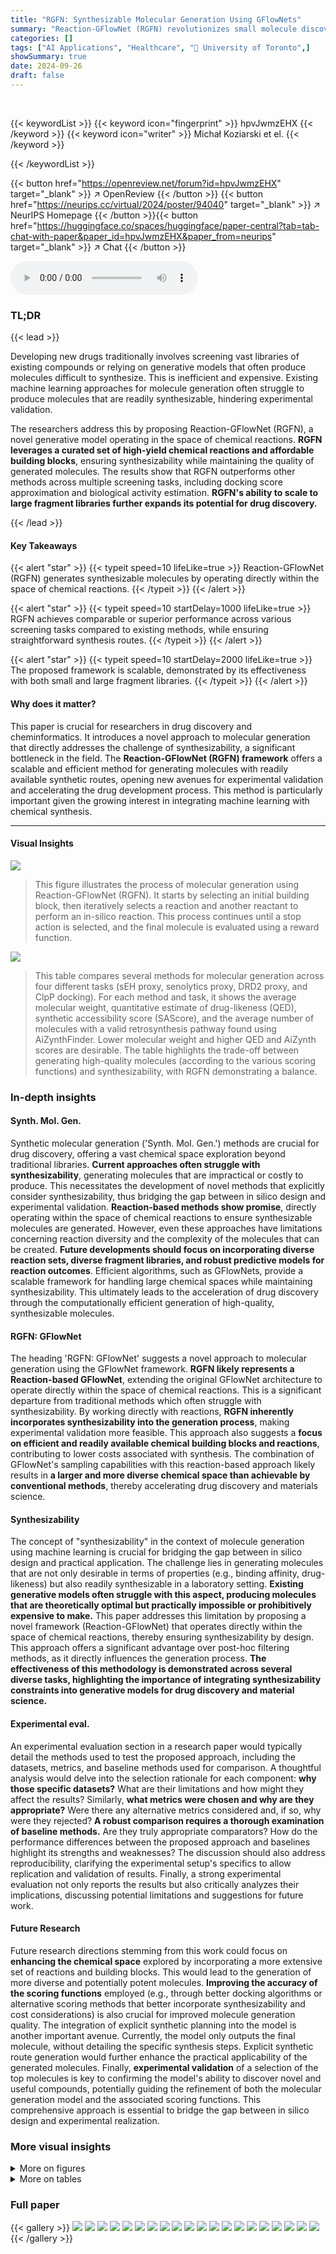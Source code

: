 ```yaml
---
title: "RGFN: Synthesizable Molecular Generation Using GFlowNets"
summary: "Reaction-GFlowNet (RGFN) revolutionizes small molecule discovery by generating synthesizable molecules directly within the chemical reaction space, dramatically expanding the search space for drug dis..."
categories: []
tags: ["AI Applications", "Healthcare", "🏢 University of Toronto",]
showSummary: true
date: 2024-09-26
draft: false
---
```


<br>

{{< keywordList >}}
{{< keyword icon="fingerprint" >}} hpvJwmzEHX {{< /keyword >}}
{{< keyword icon="writer" >}} Michał Koziarski et el. {{< /keyword >}}
 
{{< /keywordList >}}

{{< button href="https://openreview.net/forum?id=hpvJwmzEHX" target="_blank" >}}
↗ OpenReview
{{< /button >}}
{{< button href="https://neurips.cc/virtual/2024/poster/94040" target="_blank" >}}
↗ NeurIPS Homepage
{{< /button >}}{{< button href="https://huggingface.co/spaces/huggingface/paper-central?tab=tab-chat-with-paper&paper_id=hpvJwmzEHX&paper_from=neurips" target="_blank" >}}
↗ Chat
{{< /button >}}



<audio controls>
    <source src="https://ai-paper-reviewer.com/hpvJwmzEHX/podcast.wav" type="audio/wav">
    Your browser does not support the audio element.
</audio>


### TL;DR


{{< lead >}}

Developing new drugs traditionally involves screening vast libraries of existing compounds or relying on generative models that often produce molecules difficult to synthesize.  This is inefficient and expensive. Existing machine learning approaches for molecule generation often struggle to produce molecules that are readily synthesizable, hindering experimental validation. 



The researchers address this by proposing Reaction-GFlowNet (RGFN), a novel generative model operating in the space of chemical reactions. **RGFN leverages a curated set of high-yield chemical reactions and affordable building blocks**, ensuring synthesizability while maintaining the quality of generated molecules.  The results show that RGFN outperforms other methods across multiple screening tasks, including docking score approximation and biological activity estimation. **RGFN's ability to scale to large fragment libraries further expands its potential for drug discovery.**

{{< /lead >}}


#### Key Takeaways

{{< alert "star" >}}
{{< typeit speed=10 lifeLike=true >}} Reaction-GFlowNet (RGFN) generates synthesizable molecules by operating directly within the space of chemical reactions. {{< /typeit >}}
{{< /alert >}}

{{< alert "star" >}}
{{< typeit speed=10 startDelay=1000 lifeLike=true >}} RGFN achieves comparable or superior performance across various screening tasks compared to existing methods, while ensuring straightforward synthesis routes. {{< /typeit >}}
{{< /alert >}}

{{< alert "star" >}}
{{< typeit speed=10 startDelay=2000 lifeLike=true >}} The proposed framework is scalable, demonstrated by its effectiveness with both small and large fragment libraries. {{< /typeit >}}
{{< /alert >}}

#### Why does it matter?
This paper is crucial for researchers in drug discovery and cheminformatics.  It introduces a novel approach to molecular generation that directly addresses the challenge of synthesizability, a significant bottleneck in the field. The **Reaction-GFlowNet (RGFN) framework** offers a scalable and efficient method for generating molecules with readily available synthetic routes, opening new avenues for experimental validation and accelerating the drug development process. This method is particularly important given the growing interest in integrating machine learning with chemical synthesis.

------
#### Visual Insights



![](https://ai-paper-reviewer.com/hpvJwmzEHX/figures_2_1.jpg)

> This figure illustrates the process of molecular generation using Reaction-GFlowNet (RGFN). It starts by selecting an initial building block, then iteratively selects a reaction and another reactant to perform an in-silico reaction. This process continues until a stop action is selected, and the final molecule is evaluated using a reward function.





![](https://ai-paper-reviewer.com/hpvJwmzEHX/tables_7_1.jpg)

> This table compares several methods for molecular generation across four different tasks (sEH proxy, senolytics proxy, DRD2 proxy, and ClpP docking).  For each method and task, it shows the average molecular weight, quantitative estimate of drug-likeness (QED), synthetic accessibility score (SAScore), and the average number of molecules with a valid retrosynthesis pathway found using AiZynthFinder. Lower molecular weight and higher QED and AiZynth scores are desirable.  The table highlights the trade-off between generating high-quality molecules (according to the various scoring functions) and synthesizability, with RGFN demonstrating a balance.





### In-depth insights


#### Synth. Mol. Gen.
Synthetic molecular generation ('Synth. Mol. Gen.') methods are crucial for drug discovery, offering a vast chemical space exploration beyond traditional libraries.  **Current approaches often struggle with synthesizability**, generating molecules that are impractical or costly to produce.  This necessitates the development of novel methods that explicitly consider synthesizability, thus bridging the gap between in silico design and experimental validation.  **Reaction-based methods show promise**, directly operating within the space of chemical reactions to ensure synthesizable molecules are generated. However, even these approaches have limitations concerning reaction diversity and the complexity of the molecules that can be created.   **Future developments should focus on incorporating diverse reaction sets, diverse fragment libraries, and robust predictive models for reaction outcomes**. Efficient algorithms, such as GFlowNets, provide a scalable framework for handling large chemical spaces while maintaining synthesizability. This ultimately leads to the acceleration of drug discovery through the computationally efficient generation of high-quality, synthesizable molecules.

#### RGFN: GFlowNet
The heading 'RGFN: GFlowNet' suggests a novel approach to molecular generation using the GFlowNet framework.  **RGFN likely represents a Reaction-based GFlowNet**, extending the original GFlowNet architecture to operate directly within the space of chemical reactions. This is a significant departure from traditional methods which often struggle with synthesizability.  By working directly with reactions, **RGFN inherently incorporates synthesizability into the generation process**, making experimental validation more feasible.  This approach also suggests a **focus on efficient and readily available chemical building blocks and reactions**,  contributing to lower costs associated with synthesis. The combination of GFlowNet's sampling capabilities with this reaction-based approach likely results in **a larger and more diverse chemical space than achievable by conventional methods**, thereby accelerating drug discovery and materials science.

#### Synthesizability
The concept of "synthesizability" in the context of molecule generation using machine learning is crucial for bridging the gap between in silico design and practical application.  The challenge lies in generating molecules that are not only desirable in terms of properties (e.g., binding affinity, drug-likeness) but also readily synthesizable in a laboratory setting.  **Existing generative models often struggle with this aspect, producing molecules that are theoretically optimal but practically impossible or prohibitively expensive to make.**  This paper addresses this limitation by proposing a novel framework (Reaction-GFlowNet) that operates directly within the space of chemical reactions, thereby ensuring synthesizability by design. This approach offers a significant advantage over post-hoc filtering methods, as it directly influences the generation process.  **The effectiveness of this methodology is demonstrated across several diverse tasks, highlighting the importance of integrating synthesizability constraints into generative models for drug discovery and material science.**

#### Experimental eval.
An experimental evaluation section in a research paper would typically detail the methods used to test the proposed approach, including the datasets, metrics, and baseline methods used for comparison.  A thoughtful analysis would delve into the selection rationale for each component: **why those specific datasets?**  What are their limitations and how might they affect the results?  Similarly, **what metrics were chosen and why are they appropriate?**  Were there any alternative metrics considered and, if so, why were they rejected?  **A robust comparison requires a thorough examination of baseline methods.** Are they truly appropriate comparators?  How do the performance differences between the proposed approach and baselines highlight its strengths and weaknesses?  The discussion should also address reproducibility, clarifying the experimental setup's specifics to allow replication and validation of results. Finally, a strong experimental evaluation not only reports the results but also critically analyzes their implications, discussing potential limitations and suggestions for future work.

#### Future Research
Future research directions stemming from this work could focus on **enhancing the chemical space** explored by incorporating a more extensive set of reactions and building blocks.  This would lead to the generation of more diverse and potentially potent molecules.  **Improving the accuracy of the scoring functions** employed (e.g., through better docking algorithms or alternative scoring methods that better incorporate synthesizability and cost considerations) is also crucial for improved molecule generation quality.  The integration of explicit synthetic planning into the model is another important avenue. Currently, the model only outputs the final molecule, without detailing the specific synthesis steps.  Explicit synthetic route generation would further enhance the practical applicability of the generated molecules.  Finally, **experimental validation** of a selection of the top molecules is key to confirming the model's ability to discover novel and useful compounds, potentially guiding the refinement of both the molecular generation model and the associated scoring functions.  This comprehensive approach is essential to bridge the gap between in silico design and experimental realization.


### More visual insights

<details>
<summary>More on figures
</summary>


![](https://ai-paper-reviewer.com/hpvJwmzEHX/figures_5_1.jpg)

> This figure shows the estimated state space size of the Reaction-GFlowNet (RGFN) model as the maximum number of reactions used increases. Two variants of RGFN are compared: one using 350 hand-picked inexpensive building blocks, and another using an additional 8000 randomly selected building blocks from Enamine. The state space size of the Enamine REAL database (containing 6.5 billion compounds) is also shown for comparison.


![](https://ai-paper-reviewer.com/hpvJwmzEHX/figures_6_1.jpg)

> Violin plots showing the distribution of rewards obtained by different methods (GraphGA, SyntheMol, casVAE, FGFN, FGFN+SA, and RGFN) across four different tasks: sEH proxy, senolytics proxy, DRD2 proxy, and ClpP docking.  The plots illustrate the performance of each method in terms of achieving high rewards, which represent desirable molecular properties in the context of drug discovery.


![](https://ai-paper-reviewer.com/hpvJwmzEHX/figures_6_2.jpg)

> The figure shows the number of discovered modes (unique molecules with reward above a threshold and Tanimoto similarity to other modes below 0.5) for different methods (GraphGA, SyntheMol, casVAE, FGFN, FGFN+SA, and RGFN) across four different tasks (sEH proxy, senolytics proxy, DRD2 proxy, and ClpP docking).  The x-axis represents the number of normalized iterations (proportional to the number of oracle calls for most methods, except for SyntheMol and casVAE, where a maximum number of oracle calls is imposed). The y-axis is the number of discovered modes.  The results show that while RGFN doesn't always achieve the best average reward, it consistently discovers a greater number of unique modes compared to other methods, especially when compared to other reaction-based methods.


![](https://ai-paper-reviewer.com/hpvJwmzEHX/figures_8_1.jpg)

> This figure compares the performance of independent and fingerprint-based embeddings in Reaction-GFlowNet (RGFN) when scaling to a larger fragment library. The results show that fingerprint embeddings significantly improve the number of discovered Murcko scaffolds, especially as the fragment library size increases.  The y-axis represents the number of discovered scaffolds, and the x-axis represents the size of the chemical fragment library.  The plot shows the median and range (minimum to maximum values) across three random seeds.


![](https://ai-paper-reviewer.com/hpvJwmzEHX/figures_8_2.jpg)

> This figure shows the top-ranked ligands generated by Reaction-GFlowNet (RGFN) for three different protein targets: soluble epoxide hydrolase (sEH), Clp protease proteolytic subunit (ClpP), and SARS-CoV-2 main protease (Mpro).  The RGFN-generated ligands are shown in blue, while the known ligands from the Protein Data Bank (PDB) are shown in purple. The overlay demonstrates how well the RGFN-generated ligands fit into the binding pockets of these proteins, suggesting their potential as effective inhibitors.


![](https://ai-paper-reviewer.com/hpvJwmzEHX/figures_8_3.jpg)

> This figure is a UMAP plot visualizing the chemical structures of the top 500 molecules generated by the Reaction-GFlowNet (RGFN) model for each of the six target proteins.  The plot demonstrates that RGFN is capable of generating diverse molecules, with distinct clusters forming for each target, indicating that the generated molecules are not randomly distributed but rather show chemical structure similarity within each cluster and distinctiveness between the targets.  Appendix G provides details about each target protein.


![](https://ai-paper-reviewer.com/hpvJwmzEHX/figures_18_1.jpg)

> This figure illustrates the process of molecular generation using Reaction-GFlowNet (RGFN).  It starts by selecting a building block, then iteratively selects a reaction and another reactant to perform an in-silico reaction. This process is repeated until a stop condition is met, and the final generated molecule is then evaluated by a reward function.


![](https://ai-paper-reviewer.com/hpvJwmzEHX/figures_20_1.jpg)

> This figure illustrates the Reaction-GFlowNet (RGFN) sampling process step-by-step.  It starts by selecting an initial building block (reactant). Then, iteratively, a reaction template is chosen, followed by the selection of another reactant. An in silico reaction is performed using RDKit's RunReactants, resulting in a set of possible product molecules. One of these products is selected, and the process repeats until a 'stop' action is selected, at which point the resulting molecule is evaluated using a reward function. This process simulates chemical reactions to generate molecules.


![](https://ai-paper-reviewer.com/hpvJwmzEHX/figures_20_2.jpg)

> This figure illustrates the Reaction-GFlowNet (RGFN) sampling process, showing how it iteratively selects building blocks, reactions, and reactants to build molecules. The process concludes when a stop action is selected, at which point the generated molecule is evaluated by a reward function.


![](https://ai-paper-reviewer.com/hpvJwmzEHX/figures_21_1.jpg)

> This figure shows the top 25 molecules predicted to bind to soluble epoxide hydrolase (sEH) by Reaction-GFlowNet (RGFN).  These molecules were selected from the top 100 molecules generated by RGFN after filtering based on various criteria such as Tanimoto similarity, PoseBusters checks (to ensure physically valid poses), and Aggregation Advisor scores (to prevent aggregation).  The figure visually presents the chemical structures of these top-scoring molecules, highlighting their potential as drug candidates. The 'R' values likely represent docking scores or other relevant metrics used for ranking.


![](https://ai-paper-reviewer.com/hpvJwmzEHX/figures_23_1.jpg)

> This figure shows the top three generated ligand scaffolds for soluble epoxide hydrolase (sEH) in blue, compared to the reference ligand pose in purple (PDB ID: 1LF). The bottom right panel overlays the top-scoring generated ligand (blue) with the reference ligand (purple) to highlight the structural similarity and differences.


![](https://ai-paper-reviewer.com/hpvJwmzEHX/figures_23_2.jpg)

> This figure compares the top three generated ligand scaffolds for soluble epoxide hydrolase (sEH) with a reference ligand. The generated ligands are shown in blue, while the reference ligand is shown in purple.  The docking scores for each ligand are also provided. The image provides both a 3D representation of the ligand-protein complex and a 2D depiction of the ligand structure.


![](https://ai-paper-reviewer.com/hpvJwmzEHX/figures_24_1.jpg)

> This figure shows the top-ranked docked poses of ligands generated by Reaction-GFlowNet (RGFN) for three different protein targets: soluble epoxide hydrolase (sEH), ClpP protease, and SARS-CoV-2 main protease (Mpro). The RGFN-generated ligands are shown in blue, while the known ligands from the Protein Data Bank (PDB) are shown in purple. The overlay demonstrates how well the RGFN-generated ligands fit into the binding pockets of the target proteins.


![](https://ai-paper-reviewer.com/hpvJwmzEHX/figures_24_2.jpg)

> This figure illustrates the step-by-step process of Reaction-GFlowNet (RGFN) in generating molecules. Starting with an initial building block, RGFN iteratively selects reactions and reactants, performs in-silico reactions using RDKit, and selects a resulting molecule.  This process continues until a stop action is chosen, after which the generated molecule is evaluated using a reward function.


![](https://ai-paper-reviewer.com/hpvJwmzEHX/figures_25_1.jpg)

> This figure shows the top three generated Mpro ligands, their docking poses, and a comparison to the reference ligand.  The blue structures are the top three generated ligands, the purple is the reference ligand from the Protein Data Bank (PDB). The overlay shows how well the generated ligands fit into the binding pocket compared to the reference ligand.  The Vina GPU 2.1 scores are also provided.


![](https://ai-paper-reviewer.com/hpvJwmzEHX/figures_25_2.jpg)

> This figure displays the top 25 molecules identified as binders to soluble epoxide hydrolase (sEH) after filtering from the top 100 molecules generated by the Reaction-GFlowNet (RGFN) model.  Filtering was performed to ensure the diversity, specificity, and conformer validity of the generated molecules.  The filtering steps involved checking for Tanimoto similarity to other molecules, running docking poses through PoseBusters to check for validity, and checking for aggregation using UCSF's Aggregation Advisor.


![](https://ai-paper-reviewer.com/hpvJwmzEHX/figures_26_1.jpg)

> This figure shows the top-ranked docked poses of the generated molecules from Reaction-GFlowNet (RGFN) compared to the known ligands for each of three protein targets: sEH, ClpP, and Mpro. The generated molecules (blue) are overlaid on the known ligand poses (purple) to highlight the similarities and differences in their binding modes.


![](https://ai-paper-reviewer.com/hpvJwmzEHX/figures_27_1.jpg)

> This box plot displays the distribution of the maximum Tanimoto similarity scores for each target protein (sEH, ClpP, Mpro).  The Tanimoto similarity measures the structural similarity between generated molecules and known ligands (from PDB). Each box represents the interquartile range (IQR), the median (line inside the box), and the whiskers extend to the most extreme data points not considered outliers. The circles represent outliers. This figure helps to assess the diversity of the molecules generated by the model compared to existing known ligands for each target.


![](https://ai-paper-reviewer.com/hpvJwmzEHX/figures_29_1.jpg)

> The figure shows the estimated state space size of the Reaction-GFlowNet (RGFN) model as the maximum number of reactions allowed increases.  Two versions of RGFN are compared: one using 350 hand-picked inexpensive building blocks, and another using a significantly larger set of 8350 building blocks (including 8000 randomly selected Enamine blocks). The size of the Enamine REAL database (6.5 billion compounds) is included for comparison to illustrate the magnitude of the state space achieved by RGFN.


![](https://ai-paper-reviewer.com/hpvJwmzEHX/figures_30_1.jpg)

> This figure illustrates the Reaction-GFlowNet (RGFN) sampling process. Starting with an initial building block, RGFN iteratively selects a reaction and a reactant to simulate a chemical reaction using RDKit.  The process continues until a stop action is selected, producing a final molecule that is then scored using a reward function.


![](https://ai-paper-reviewer.com/hpvJwmzEHX/figures_31_1.jpg)

> This figure illustrates the reaction-based molecule generation process using Reaction-GFlowNet (RGFN).  It starts by selecting a building block, then iteratively selects a reaction and another reactant to perform an in-silico reaction, yielding a new molecule. This process continues until a termination condition is met, at which point the final molecule is evaluated using a reward function.


![](https://ai-paper-reviewer.com/hpvJwmzEHX/figures_31_2.jpg)

> This figure illustrates the process of molecular generation using Reaction-GFlowNet (RGFN). It starts by selecting an initial building block, then iteratively selects a reaction and another reactant to perform an in silico reaction using RDKit. This process continues until a stop action is selected, resulting in a final molecule that is evaluated using a reward function.


![](https://ai-paper-reviewer.com/hpvJwmzEHX/figures_32_1.jpg)

> This figure illustrates the process of molecular generation using Reaction-GFlowNet (RGFN). It starts by selecting an initial building block, then iteratively selects a reaction and another reactant to perform an in silico reaction.  The process continues until a stop action is selected, producing a final molecule which is then evaluated.


![](https://ai-paper-reviewer.com/hpvJwmzEHX/figures_33_1.jpg)

> This figure shows the estimated state space size of Reaction-GFlowNet (RGFN) as a function of the maximum number of reactions allowed in the generation process. Two variants of RGFN are compared: one with 350 hand-picked inexpensive building blocks, and another with an additional 8,000 randomly selected building blocks from Enamine. The state space size of Enamine REAL, a large commercially available database of compounds, is also shown for comparison.  The results indicate that RGFN, even with a relatively small set of reactions and building blocks, can generate a search space many orders of magnitude larger than existing screening libraries.


![](https://ai-paper-reviewer.com/hpvJwmzEHX/figures_33_2.jpg)

> This figure illustrates the process of molecular generation using Reaction-GFlowNet (RGFN).  It starts by selecting a building block, then iteratively selects a reaction and another reactant, simulates the reaction in silico, and chooses a resulting molecule. This process repeats until a stop action is selected, at which point the resulting molecule is evaluated.


![](https://ai-paper-reviewer.com/hpvJwmzEHX/figures_34_1.jpg)

> This figure illustrates the Reaction-GFlowNet (RGFN) sampling process step by step.  It starts by selecting an initial building block, then iteratively selects a reaction and another reactant, performs an in-silico reaction using RDKit, selects a product molecule from the possible outcomes, and repeats until a termination condition is met. The final molecule is then evaluated using a reward function.


![](https://ai-paper-reviewer.com/hpvJwmzEHX/figures_35_1.jpg)

> This figure illustrates the step-by-step process of molecular generation using Reaction-GFlowNet (RGFN). It starts by selecting an initial building block, followed by iteratively selecting a reaction and another reactant.  The reaction is then performed in silico, and a product is chosen. This cycle continues until a stop action is triggered, at which point the final molecule is evaluated using a reward function.


![](https://ai-paper-reviewer.com/hpvJwmzEHX/figures_36_1.jpg)

> This figure illustrates the step-by-step process of Reaction-GFlowNet (RGFN) in generating molecules.  It starts by selecting an initial building block, then iteratively selects a reaction and another reactant, performs an in-silico reaction using RDKit, selects one of the resulting molecules, and repeats this cycle until a stop action is selected. The final molecule is then evaluated using a reward function.


![](https://ai-paper-reviewer.com/hpvJwmzEHX/figures_37_1.jpg)

> This figure illustrates the Reaction-GFlowNet (RGFN) sampling process.  It starts by selecting an initial building block, then iteratively selects a reaction and a reactant, performs an in-silico reaction using RDKit, chooses a product molecule, and repeats until a stop condition is met. The final molecule is then evaluated using a reward function.


![](https://ai-paper-reviewer.com/hpvJwmzEHX/figures_37_2.jpg)

> This figure illustrates the Reaction-GFlowNet (RGFN) sampling process. It starts by selecting an initial building block, then iteratively selects a reaction and another reactant, simulates the reaction in silico, and selects a resulting molecule. This process continues until a stop action is chosen, at which point the final molecule is evaluated using a reward function.


![](https://ai-paper-reviewer.com/hpvJwmzEHX/figures_38_1.jpg)

> This figure shows the estimated state space size of the Reaction-GFlowNet (RGFN) model as the maximum number of reactions allowed increases. Two versions of RGFN are compared: one with 350 hand-picked building blocks and another with 8350 building blocks (including 8000 from Enamine). The state space size of RGFN is significantly larger than that of the Enamine REAL database, even when using the smaller set of 350 building blocks.  The increase in state space size demonstrates the scalability of RGFN to larger fragment libraries.


![](https://ai-paper-reviewer.com/hpvJwmzEHX/figures_39_1.jpg)

> This figure shows the estimated size of the search space explored by Reaction-GFlowNet (RGFN) as the maximum number of allowed reactions increases.  The graph compares two versions of RGFN: one using a curated set of 350 inexpensive building blocks, and another incorporating an additional 8,000 randomly selected blocks from the Enamine database. For context, the size of the Enamine REAL database (containing 6.5 billion compounds) is also plotted.  The figure illustrates that RGFN, even with a relatively small set of building blocks, can explore an enormous chemical space, exceeding the size of existing libraries by orders of magnitude.


![](https://ai-paper-reviewer.com/hpvJwmzEHX/figures_40_1.jpg)

> This figure shows the estimated size of the chemical space explored by Reaction-GFlowNet (RGFN) as a function of the maximum number of reactions allowed in the synthesis pathway.  Two variants of RGFN are compared: one using 350 curated, inexpensive building blocks, and another using 8350 building blocks (350 curated + 8000 randomly selected from Enamine). The size of the Enamine REAL database (6.5 billion compounds) is included for comparison, demonstrating that RGFN significantly expands the searchable chemical space, even with relatively few building blocks and reactions.


</details>




<details>
<summary>More on tables
</summary>


![](https://ai-paper-reviewer.com/hpvJwmzEHX/tables_16_1.jpg)
> This table presents the experimentally derived average values for the number of valid fragments, reactions, and trajectories observed during the training of Reaction-GFlowNet (RGFN).  The data is broken down by the number of reactions used in a given trajectory, and separately for two different sizes of fragment libraries (350 and 8350 fragments). This data is useful to understand the size of the search space explored by RGFN and how it scales with library size.

![](https://ai-paper-reviewer.com/hpvJwmzEHX/tables_19_1.jpg)
> This table presents a comparison of several state-of-the-art methods for molecular generation regarding synthesizability.  For each method and target (sEH, Seno., ClpP, DRD2), the table shows the average molecular weight, QED score (drug-likeness), SAScore (synthetic accessibility score), and the average number of molecules for which a valid retrosynthetic pathway was found using AiZynthFinder.  Lower molecular weight and higher QED and AiZynth scores indicate better synthesizability.

![](https://ai-paper-reviewer.com/hpvJwmzEHX/tables_26_1.jpg)
> This table presents a comparison of several metrics related to the synthesizability of the top-performing molecules generated by different methods across four different tasks (sEH proxy, senolytic proxy, DRD2 proxy, and ClpP docking).  Metrics include molecular weight, quantitative estimate of drug-likeness (QED), synthetic accessibility score (SAScore), and the average number of molecules in a valid retrosynthesis pathway found by AiZynthFinder.  Lower molecular weight and higher QED and AiZynth scores generally indicate better synthesizability, while lower SAScores suggest higher ease of synthesis. The data illustrates how RGFN balances good performance on the relevant tasks with a high likelihood of synthesizability.

![](https://ai-paper-reviewer.com/hpvJwmzEHX/tables_28_1.jpg)
> This table presents a comparison of different molecular generation methods across various metrics related to synthesizability and quality of generated molecules.  The metrics include molecular weight, quantitative estimate of drug-likeness (QED), synthetic accessibility score (SAScore), and the average number of steps in a retrosynthetic pathway (AiZynth).  The results are presented for the top-k generated molecules for each method and across four different tasks (sEH proxy, senolytic proxy, DRD2 proxy, and ClpP docking).

![](https://ai-paper-reviewer.com/hpvJwmzEHX/tables_28_2.jpg)
> This table shows the average values of several metrics related to the synthesizability of the top-k generated molecules for each method across four different tasks.  These metrics include molecular weight, quantitative estimate of drug-likeness (QED), synthetic accessibility score (SAScore), and the average number of molecules for which a valid retrosynthesis pathway was found using AiZynthFinder.  Lower molecular weight and higher QED scores are desirable.  Lower SAScores and higher AiZynthFinder scores indicate better synthesizability. The table compares several different methods to generate molecules, highlighting the tradeoffs between synthesizability and other properties like docking scores and drug-likeness.

</details>




### Full paper

{{< gallery >}}
<img src="https://ai-paper-reviewer.com/hpvJwmzEHX/1.png" class="grid-w50 md:grid-w33 xl:grid-w25" />
<img src="https://ai-paper-reviewer.com/hpvJwmzEHX/2.png" class="grid-w50 md:grid-w33 xl:grid-w25" />
<img src="https://ai-paper-reviewer.com/hpvJwmzEHX/3.png" class="grid-w50 md:grid-w33 xl:grid-w25" />
<img src="https://ai-paper-reviewer.com/hpvJwmzEHX/4.png" class="grid-w50 md:grid-w33 xl:grid-w25" />
<img src="https://ai-paper-reviewer.com/hpvJwmzEHX/5.png" class="grid-w50 md:grid-w33 xl:grid-w25" />
<img src="https://ai-paper-reviewer.com/hpvJwmzEHX/6.png" class="grid-w50 md:grid-w33 xl:grid-w25" />
<img src="https://ai-paper-reviewer.com/hpvJwmzEHX/7.png" class="grid-w50 md:grid-w33 xl:grid-w25" />
<img src="https://ai-paper-reviewer.com/hpvJwmzEHX/8.png" class="grid-w50 md:grid-w33 xl:grid-w25" />
<img src="https://ai-paper-reviewer.com/hpvJwmzEHX/9.png" class="grid-w50 md:grid-w33 xl:grid-w25" />
<img src="https://ai-paper-reviewer.com/hpvJwmzEHX/10.png" class="grid-w50 md:grid-w33 xl:grid-w25" />
<img src="https://ai-paper-reviewer.com/hpvJwmzEHX/11.png" class="grid-w50 md:grid-w33 xl:grid-w25" />
<img src="https://ai-paper-reviewer.com/hpvJwmzEHX/12.png" class="grid-w50 md:grid-w33 xl:grid-w25" />
<img src="https://ai-paper-reviewer.com/hpvJwmzEHX/13.png" class="grid-w50 md:grid-w33 xl:grid-w25" />
<img src="https://ai-paper-reviewer.com/hpvJwmzEHX/14.png" class="grid-w50 md:grid-w33 xl:grid-w25" />
<img src="https://ai-paper-reviewer.com/hpvJwmzEHX/15.png" class="grid-w50 md:grid-w33 xl:grid-w25" />
<img src="https://ai-paper-reviewer.com/hpvJwmzEHX/16.png" class="grid-w50 md:grid-w33 xl:grid-w25" />
<img src="https://ai-paper-reviewer.com/hpvJwmzEHX/17.png" class="grid-w50 md:grid-w33 xl:grid-w25" />
<img src="https://ai-paper-reviewer.com/hpvJwmzEHX/18.png" class="grid-w50 md:grid-w33 xl:grid-w25" />
<img src="https://ai-paper-reviewer.com/hpvJwmzEHX/19.png" class="grid-w50 md:grid-w33 xl:grid-w25" />
<img src="https://ai-paper-reviewer.com/hpvJwmzEHX/20.png" class="grid-w50 md:grid-w33 xl:grid-w25" />
{{< /gallery >}}